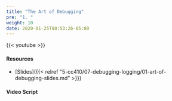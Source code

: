 ```yaml
---
title: "The Art of Debugging"
pre: "1. "
weight: 10
date: 2020-01-25T00:53:26-05:00
---
```


{{< youtube >}}

<!-- TODO FIXME -->

#### Resources

* [Slides]({{< relref "5-cc410/07-debugging-logging/01-art-of-debugging-slides.md" >}})

#### Video Script

